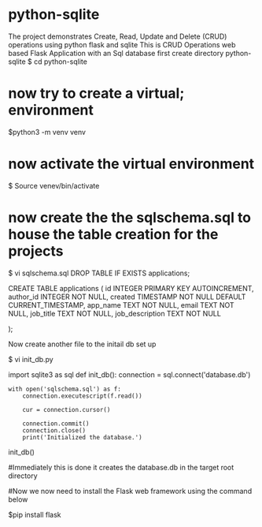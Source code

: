 # python-sqlite
The project demonstrates Create, Read, Update and Delete (CRUD) operations using python flask and sqlite
This is CRUD Operations web based Flask Application with an Sql database
first create directory python-sqlite
$ cd python-sqlite
# now try to create a virtual; environment
$python3 -m venv venv
# now activate the virtual environment

$ Source venev/bin/activate
# now create the the sqlschema.sql to house the table creation for the projects
$ vi sqlschema.sql
DROP TABLE IF EXISTS applications;


CREATE TABLE applications (
  id INTEGER PRIMARY KEY AUTOINCREMENT,
  author_id INTEGER NOT NULL,
  created TIMESTAMP NOT NULL DEFAULT CURRENT_TIMESTAMP,
  app_name TEXT NOT NULL,
  email TEXT NOT NULL,
  job_title TEXT NOT NULL,
  job_description TEXT NOT NULL
  
);

Now create another file to the initail db set up

$ vi init_db.py

import sqlite3 as sql
def init_db():
    connection = sql.connect('database.db')


    with open('sqlschema.sql') as f:
        connection.executescript(f.read())

        cur = connection.cursor()
        
        connection.commit()
        connection.close()
        print('Initialized the database.')
        
init_db()  


#Immediately this is done it creates the database.db in the target root directory

#Now we now need to install the Flask web framework using the command below


$pip install flask